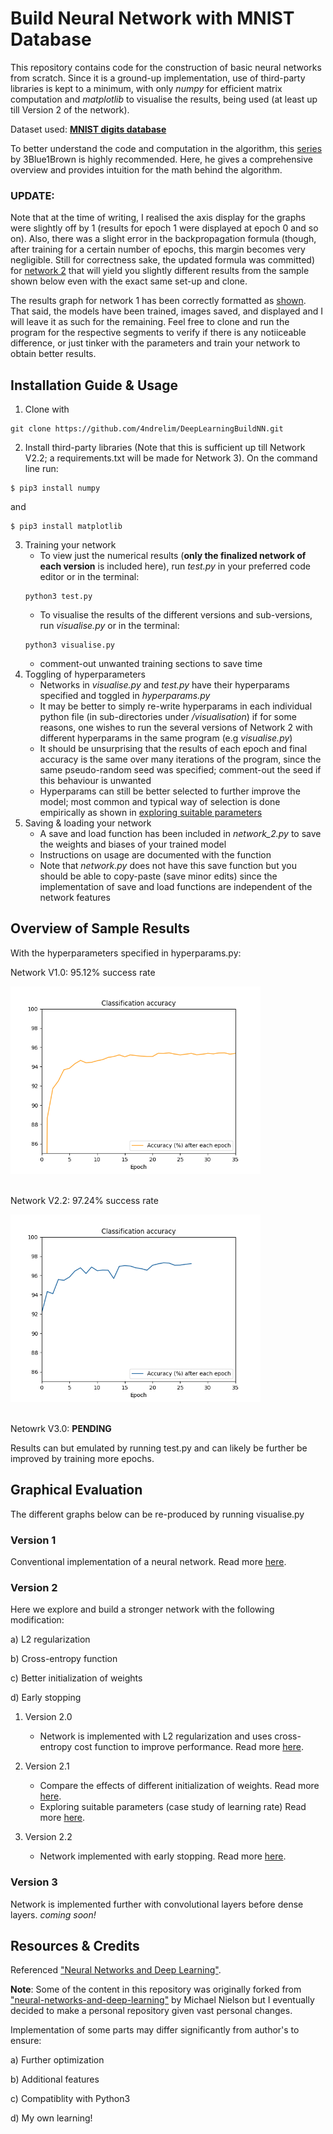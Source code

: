 # Build Neural Network with MNIST Database
This repository contains code for the construction of basic neural networks from scratch. Since it is a ground-up implementation, use of third-party libraries is kept to a minimum, with only *numpy* for efficient matrix computation and *matplotlib* to visualise the results, being used (at least up till Version 2 of the network). 

Dataset used: [**MNIST digits database**](http://yann.lecun.com/exdb/mnist/)

To better understand the code and computation in the algorithm, this [series](https://www.youtube.com/playlist?list=PLZHQObOWTQDNU6R1_67000Dx_ZCJB-3pi) by 3Blue1Brown is highly recommended. Here, he gives a comprehensive overview and provides intuition for the math behind the algorithm.

### **UPDATE**: 
Note that at the time of writing, I realised the axis display for the graphs were slightly off by 1 (results for epoch 1 were displayed at epoch 0 and so on). Also, there was a slight error in the backpropagation formula (though, after training for a certain number of epochs, this margin becomes very negligible. Still for correctness sake, the updated formula was committed) for [network 2](#version-2) that will yield you slightly different results from the sample shown below even with the exact same set-up and clone.

The results graph for network 1 has been correctly formatted as [shown](#overview-of-sample-results). That said, the models have been trained, images saved, and displayed and I will leave it as such for the remaining. Feel free to clone and run the program for the respective segments to verify if there is any notiiceable difference, or just tinker with the parameters and train your network to obtain better results.

## Installation Guide & Usage
1. Clone with
```
git clone https://github.com/4ndrelim/DeepLearningBuildNN.git
```
2. Install third-party libraries (Note that this is sufficient up till Network V2.2; a requirements.txt will be made for Network 3). On the command line run:
```
$ pip3 install numpy
```
and
```
$ pip3 install matplotlib
```
3. Training your network 
    * To view just the numerical results (**only the finalized network of each version** is included here), run *test.py* in your preferred code editor or in the terminal:
    ```
    python3 test.py
    ```
    * To visualise the results of the different versions and sub-versions, run *visualise.py* or in the terminal:
    ```
    python3 visualise.py
    ```
    * comment-out unwanted training sections to save time
4. Toggling of hyperparameters
    * Networks in *visualise.py* and *test.py* have their hyperparams specified and toggled in *hyperparams.py*
    * It may be better to simply re-write hyperparams in each individual python file (in sub-directories under */visualisation*) if for some reasons, one wishes to run the several versions of Network 2 with different hyperparams in the same program (e.g *visualise.py*)
    * It should be unsurprising that the results of each epoch and final accuracy is the same over many iterations of the program, since the same pseudo-random seed was specified; comment-out the seed if this behaviour is unwanted
    * Hyperparams can still be better selected to further improve the model; most common and typical way of selection is done empirically as shown in [exploring suitable parameters](#version-2)
5. Saving & loading your network
    * A save and load function has been included in *network_2.py* to save the weights and biases of your trained model
    * Instructions on usage are documented with the function
    * Note that *network.py* does not have this save function but you should be able to copy-paste (save minor edits) since the implementation of save and load functions are independent of the network features

## Overview of Sample Results
With the hyperparameters specified in hyperparams.py:

Network V1.0: 95.12% success rate

<img src='./visualisation/network1/sample_accuracy.png' alt='Version 1.0' width='400'>
<br></br>

Network V2.2: 97.24% success rate

<img src='./visualisation/network2/observe_early_stopping/sample_early_stop.png' alt='Network 2.2' width='400'>
<br></br>

Netowrk V3.0: **PENDING**

Results can but emulated by running test.py and can likely be further be improved by training more epochs.

## Graphical Evaluation
The different graphs below can be re-produced by running visualise.py

### Version 1
Conventional implementation of a neural network. Read more [here](./visualisation/network1/README.md).

### Version 2
Here we explore and build a stronger network with the following modification:

a) L2 regularization

b) Cross-entropy function

c) Better initialization of weights

d) Early stopping

1. Version 2.0
    * Network is implemented with L2 regularization and uses cross-entropy cost function to improve performance. Read more [here](./visualisation/network2/view_learning2/README.md).

2. Version 2.1
    * Compare the effects of different initialization of weights. Read more [here](./visualisation/network2/weight_initialization_comparison/README.md).
    * Exploring suitable parameters (case study of learning rate) Read more [here](./visualisation/network2/test_learning_rate/README.md).

3. Version 2.2 
    * Network implemented with early stopping. Read more [here](./visualisation/network2/observe_early_stopping/README.md).

### Version 3
Network is implemented further with convolutional layers before dense layers.
*coming soon!*

## Resources & Credits
Referenced ["Neural Networks and Deep Learning"](http://neuralnetworksanddeeplearning.com).

**Note**: Some of the content in this repository was originally forked from ["neural-networks-and-deep-learning"](https://github.com/mnielsen/neural-networks-and-deep-learning) by Michael Nielson but I eventually decided to make a personal repository given vast personal changes.

Implementation of some parts may differ significantly from author's to ensure:

a) Further optimization

b) Additional features

c) Compatiblity with Python3

d) My own learning!

